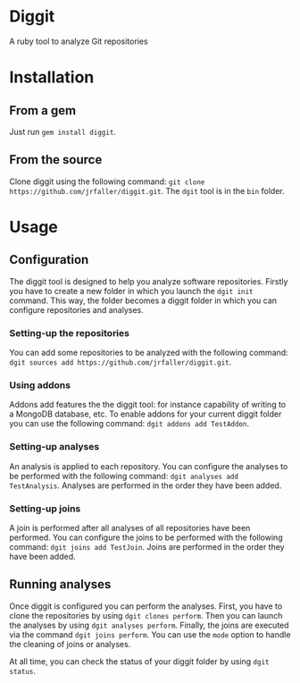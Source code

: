 # Diggit

A ruby tool to analyze Git repositories

# Installation

## From a gem

Just run `gem install diggit`.

## From the source

Clone diggit using the following command: `git clone https://github.com/jrfaller/diggit.git`. The `dgit` tool is in the `bin` folder.

# Usage

## Configuration

The diggit tool is designed to help you analyze software repositories. Firstly you have to create a new folder in which you launch the `dgit init` command. This way, the folder becomes a diggit folder in which you can configure repositories and analyses.

### Setting-up the repositories

You can add some repositories to be analyzed with the following command: `dgit sources add https://github.com/jrfaller/diggit.git`.

### Using addons

Addons add features the the diggit tool: for instance capability of writing to a MongoDB database, etc. To enable addons for your current diggit folder you can use the following command: `dgit addons add TestAddon`.

### Setting-up analyses

An analysis is applied to each repository. You can configure the analyses to be performed with the following command: `dgit analyses add TestAnalysis`. Analyses are performed in the order they have been added.

### Setting-up joins

A join is performed after all analyses of all repositories have been performed. You can configure the joins to be performed with the following command: `dgit joins add TestJoin`. Joins are performed in the order they have been added.

## Running analyses

Once diggit is configured you can perform the analyses. First, you have to clone the repositories by using `dgit clones perform`. Then you can launch the analyses by using `dgit analyses perform`. Finally, the joins are executed via the command `dgit joins perform`. You can use the `mode` option to handle the cleaning of joins or analyses.

At all time, you can check the status of your diggit folder by using `dgit status`.
